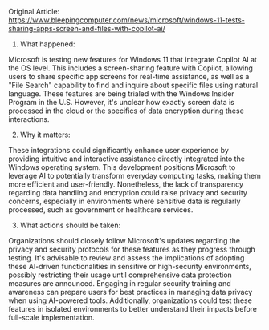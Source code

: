 Original Article: https://www.bleepingcomputer.com/news/microsoft/windows-11-tests-sharing-apps-screen-and-files-with-copilot-ai/

1) What happened:

Microsoft is testing new features for Windows 11 that integrate Copilot AI at the OS level. This includes a screen-sharing feature with Copilot, allowing users to share specific app screens for real-time assistance, as well as a "File Search" capability to find and inquire about specific files using natural language. These features are being trialed with the Windows Insider Program in the U.S. However, it's unclear how exactly screen data is processed in the cloud or the specifics of data encryption during these interactions.

2) Why it matters:

These integrations could significantly enhance user experience by providing intuitive and interactive assistance directly integrated into the Windows operating system. This development positions Microsoft to leverage AI to potentially transform everyday computing tasks, making them more efficient and user-friendly. Nonetheless, the lack of transparency regarding data handling and encryption could raise privacy and security concerns, especially in environments where sensitive data is regularly processed, such as government or healthcare services.

3) What actions should be taken:

Organizations should closely follow Microsoft's updates regarding the privacy and security protocols for these features as they progress through testing. It's advisable to review and assess the implications of adopting these AI-driven functionalities in sensitive or high-security environments, possibly restricting their usage until comprehensive data protection measures are announced. Engaging in regular security training and awareness can prepare users for best practices in managing data privacy when using AI-powered tools. Additionally, organizations could test these features in isolated environments to better understand their impacts before full-scale implementation.